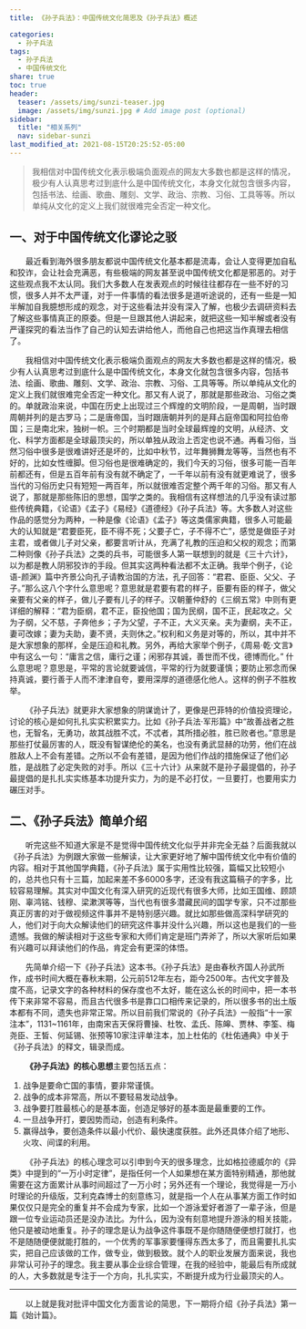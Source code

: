 ```yaml
---
title: 《孙子兵法》：中国传统文化简思及《孙子兵法》概述

categories:
  - 孙子兵法
tags: 
  - 孙子兵法
  - 中国传统文化
share: true
toc: true
header:
  teaser: /assets/img/sunzi-teaser.jpg
  image: /assets/img/sunzi.jpg # Add image post (optional)
sidebar:
  title: "相关系列"
  nav: sidebar-sunzi
last_modified_at: 2021-08-15T20:25:52-05:00
---
```


>我相信对中国传统文化表示极端负面观点的网友大多数也都是这样的情况，极少有人认真思考过到底什么是中国传统文化，本身文化就包含很多内容，包括书法、绘画、歌曲、雕刻、文学、政治、宗教、习俗、工具等等。所以单纯从文化的定义上我们就很难完全否定一种文化。

## 一、对于中国传统文化谬论之驳

&emsp;&emsp;最近看到海外很多朋友都说中国传统文化基本都是流毒，会让人变得更加自私和狡诈，会让社会充满恶，有些极端的网友甚至说中国传统文化都是邪恶的。对于这些观点我不太认同。我们大多数人在发表观点的时候往往都存在一些不好的习惯，很多人并不太严谨，对于一件事情的看法很多是道听途说的，还有一些是一知半解加自我臆想形成的观念，对于这些看法并没有深入了解，也极少去调研资料去了解这些事情真正的原委。但是一旦跟其他人讲起来，就把这些一知半解或者没有严谨探究的看法当作了自己的认知去讲给他人，而他自己也把这当作真理去相信了。

&emsp;&emsp;我相信对中国传统文化表示极端负面观点的网友大多数也都是这样的情况，极少有人认真思考过到底什么是中国传统文化，本身文化就包含很多内容，包括书法、绘画、歌曲、雕刻、文学、政治、宗教、习俗、工具等等。所以单纯从文化的定义上我们就很难完全否定一种文化。那又有人说了，那就是那些政治、习俗之类的。单就政治来说，中国在历史上出现过三个辉煌的文明阶段，一是周朝，当时跟周朝并列的是古罗马；二是唐帝国，当时跟唐朝并列的是拜占庭帝国和阿拉伯帝国；三是南北宋，独树一帜。三个时期都是当时全球最辉煌的文明，从经济、文化、科学方面都是全球最顶尖的，所以单独从政治上否定也说不通。再看习俗，当然习俗中很多是很难讲好还是坏的，比如中秋节，过年舞狮舞龙等等，当然也有不好的，比如女性缠脚。但习俗也是很难确定的，我们今天的习俗，很多可能一百年前都还有，但是五百年前有没有就不确定了，一千年以前有没有就更难说了，很多当代的习俗历史只有短短一两百年，所以就很难否定整个两千年的习俗。那又有人说了，那就是那些陈旧的思想，国学之类的。我相信有这样想法的几乎没有读过那些传统典籍，《论语》《孟子》《易经》《道德经》《孙子兵法》等。大多数人对这些作品的感觉分为两种，一种是像《论语》《孟子》等这类儒家典籍，很多人可能最大的认知就是“君要臣死，臣不得不死；父要子亡，子不得不亡”，感觉是做臣子对主君，或者做儿子对父亲，都要言听计从，充满了礼教的压迫和父权的观念；而第二种则像《孙子兵法》之类的兵书，可能很多人第一联想到的就是《三十六计》，以为都是教人阴邪狡诈的手段。但其实这两种看法都不太正确。我举个例子，《论语-颜渊》篇中齐景公向孔子请教治国的方法，孔子回答：“君君、臣臣、父父、子子。”那么这八个字什么意思呢？意思就是君要有君的样子，臣要有臣的样子，做父亲要有父亲的样子，做儿子要有儿子的样子。汉朝董仲舒的《三纲五常》中则有更详细的解释：“君为臣纲，君不正，臣投他国；国为民纲，国不正，民起攻之。父为子纲，父不慈，子奔他乡；子为父望，子不正，大义灭亲。夫为妻纲，夫不正，妻可改嫁；妻为夫助，妻不贤，夫则休之。”权利和义务是对等的，所以，其中并不是大家想象的那样，全是压迫和礼教。另外，再给大家举个例子，《周易·乾·文言》中有这么一句：“庸言之信，庸行之谨；闲邪存其诚，善世而不伐，德博而化。” 什么意思呢？意思是，平常的言论就要诚信，平常的行为就要谨慎；要防止邪念而保持真诚，要行善于人而不津津自夸，要用深厚的道德感化他人。这样的例子不胜枚举。

&emsp;&emsp;《孙子兵法》就更非大家想象的阴谋诡计了，更像是巴菲特的价值投资理论，讨论的核心是如何扎扎实实积累实力。比如《孙子兵法·军形篇》中“故善战者之胜也，无智名，无勇功，故其战胜不忒，不忒者，其所措必胜，胜已败者也。”意思是那些打仗最厉害的人，既没有智谋绝伦的美名，也没有勇武显赫的功劳，他们在战胜敌人上不会有差错。之所以不会有差错，是因为他们作战的措施保证了他们必胜，是战胜了必定失败的对手。所以《三十六计》从来就不是孙子最提倡的，孙子最提倡的是扎扎实实练基本功提升实力，为的是不必打仗，一旦要打，也要用实力碾压对手。

## 二、《孙子兵法》简单介绍

&emsp;&emsp;听完这些不知道大家是不是觉得中国传统文化似乎并非完全无益？后面我就以《孙子兵法》为例跟大家做一些解读，让大家更好地了解中国传统文化中有价值的内容。相对于其他国学典籍，《孙子兵法》属于实用性比较强，篇幅又比较短小的，总共也只有十三篇，加起来差不多6000多字，还没有我这篇稿子的字多，比较容易理解。其实对中国文化有深入研究的近现代有很多大师，比如王国维、顾颉刚、辜鸿铭、钱穆、梁漱溟等等，当代也有很多潜藏民间的国学专家，只不过那些真正厉害的对于做视频这件事并不是特别感兴趣。就比如那些做高深科学研究的人，他们对于向大众解读他们的研究这件事并没什么兴趣，所以这也是我们的一些遗憾。我做的解读相对于这些专家和大师们肯定是班门弄斧了，所以大家听后如果有兴趣可以拜读他们的作品，肯定会有更深的体悟。

&emsp;&emsp;先简单介绍一下《孙子兵法》这本书。《孙子兵法》是由春秋齐国人孙武所作，成书时间大概在春秋末期，公元前512年左右，距今2500年。古代文字普及度不高，记录文字的各种材料的保存度也不太好，能在这么长的时间中，把一本书传下来非常不容易，而且古代很多书是靠口口相传来记录的，所以很多书的出土版本都有不同，遗失也非常正常。所以目前我们常说的《孙子兵法》一般指“十一家注本”，1131~1161年，由南宋吉天保将曹操、杜牧、孟氏、陈皞、贾林、李筌、梅尧臣、王皙、何延锡、张预等10家注评单注本，加上杜佑的《杜佑通典》中关于《孙子兵法》的释文，辑录而成。

&emsp;&emsp;**《孙子兵法》的核心思想**主要包括五点：

1. 战争是要命亡国的事情，要非常谨慎。
2. 战争的成本非常高，所以不要轻易发动战争。
3. 战争要打胜最核心的是基本面，创造足够好的基本面是最重要的工作。
4. 一旦战争开打，要因势而动，创造有利条件。
5. 赢得战争，要创造条件以最小代价、最快速度获胜。此外还具体介绍了地形、火攻、间谍的利用。

&emsp;&emsp;《孙子兵法》的核心理念可以引申到今天的很多理念，比如格拉德威尔的《异类》中提到的“一万小时定律”，是指任何一个人如果想在某方面特别精通，那他就需要在这方面累计从事时间超过了一万小时；另外还有一个理论，我觉得是一万小时理论的升级版，艾利克森博士的刻意练习，就是指一个人在从事某方面工作时如果仅仅只是完全的重复并不会成为专家，比如一个游泳爱好者游了一辈子泳，但是跟一位专业运动员还是没办法比。为什么，因为没有刻意地提升游泳的相关技能，他只是被动地重复。孙子的理念是认为战争这件事既不是你随随便便想打就打，也不是随随便便就能打胜的，一个优秀的军事家要懂得东西太多了，而且需要扎扎实实，把自己应该做的工作，做专业，做到极致。就个人的职业发展方面来说，我也非常认可孙子的理念。我主要从事企业综合管理，在我的经验中，能最后有所成就的人，大多数就是专注于一个方向，扎扎实实，不断提升成为行业最顶尖的人。

---

&emsp;&emsp;以上就是我对批评中国文化方面言论的简思，下一期将介绍《孙子兵法》第一篇《始计篇》。